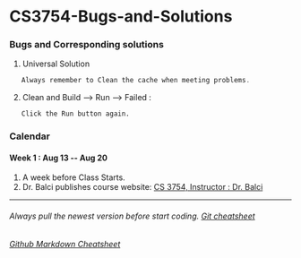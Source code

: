# CS3754-Bugs-and-Solutions

### Bugs and Corresponding solutions
1. Universal Solution
```java
   Always remember to Clean the cache when meeting problems.
```

2. Clean and Build --> Run --> Failed : <br/>
```
   Click the Run button again.
```
   
   
   
### Calendar
#### Week 1 : Aug 13 -- Aug 20
1. A week before Class Starts.
2. Dr. Balci publishes course website: [CS 3754, Instructor : Dr. Balci](https://manta.cs.vt.edu/cs3754/)

---
###### Always pull the newest version before start coding. [Git cheatsheet](https://owenying.github.io/html/blog/ToBeAEngineerFromScratch/Diary.html)
###### [Github Markdown Cheatsheet](https://github.com/adam-p/markdown-here/wiki/Markdown-Cheatsheet)

